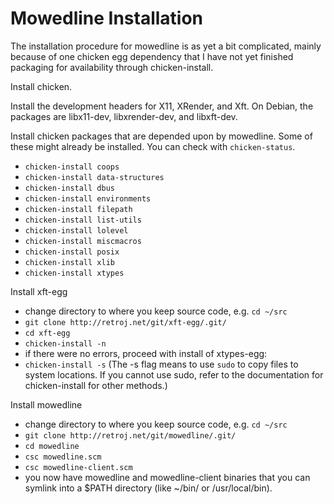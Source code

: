 
Mowedline Installation
======================

The installation procedure for mowedline is as yet a bit complicated,
mainly because of one chicken egg dependency that I have not yet finished
packaging for availability through chicken-install.

Install chicken.

Install the development headers for X11, XRender, and Xft.  On Debian, the
packages are libx11-dev, libxrender-dev, and libxft-dev.

Install chicken packages that are depended upon by mowedline.  Some of
these might already be installed.  You can check with `chicken-status`.

 * `chicken-install coops`
 * `chicken-install data-structures`
 * `chicken-install dbus`
 * `chicken-install environments`
 * `chicken-install filepath`
 * `chicken-install list-utils`
 * `chicken-install lolevel`
 * `chicken-install miscmacros`
 * `chicken-install posix`
 * `chicken-install xlib`
 * `chicken-install xtypes`

Install xft-egg

 * change directory to where you keep source code, e.g. `cd ~/src`
 * `git clone http://retroj.net/git/xft-egg/.git/`
 * `cd xft-egg`
 * `chicken-install -n`
 * if there were no errors, proceed with install of xtypes-egg:
 * `chicken-install -s` (The -s flag means to use `sudo` to copy files to
   system locations.  If you cannot use sudo, refer to the documentation
   for chicken-install for other methods.)

Install mowedline

 * change directory to where you keep source code, e.g. `cd ~/src`
 * `git clone http://retroj.net/git/mowedline/.git/`
 * `cd mowedline`
 * `csc mowedline.scm`
 * `csc mowedline-client.scm`
 * you now have mowedline and mowedline-client binaries that you can
   symlink into a $PATH directory (like ~/bin/ or /usr/local/bin).
